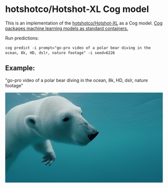 # hotshotco/Hotshot-XL Cog model

This is an implementation of the [hotshotco/Hotshot-XL](https://github.com/hotshotco/hotshot-xl) as a Cog model. [Cog packages machine learning models as standard containers.](https://github.com/replicate/cog)

Run predictions:

    cog predict -i prompt="go-pro video of a polar bear diving in the ocean, 8k, HD, dslr, nature footage" -i seed=6226

## Example:

"go-pro video of a polar bear diving in the ocean, 8k, HD, dslr, nature footage"

![alt text](output.gif)
